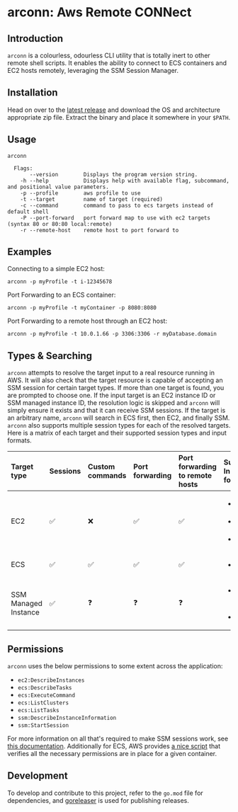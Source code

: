 arconn: Aws Remote CONNect
===

## Introduction
`arconn` is a colourless, odourless CLI utility that is totally inert to other remote shell scripts. It enables the ability to connect to ECS containers and EC2 hosts remotely, leveraging the SSM Session Manager.

## Installation
Head on over to the [latest release](https://github.com/RueLaLa/arconn/releases/latest) and download the OS and architecture appropriate zip file. Extract the binary and place it somewhere in your `$PATH`.

## Usage
```
arconn

  Flags:
       --version        Displays the program version string.
    -h --help           Displays help with available flag, subcommand, and positional value parameters.
    -p --profile        aws profile to use
    -t --target         name of target (required)
    -c --command        command to pass to ecs targets instead of default shell
    -P --port-forward   port forward map to use with ec2 targets (syntax 80 or 80:80 local:remote)
    -r --remote-host    remote host to port forward to
```

## Examples
Connecting to a simple EC2 host:
```
arconn -p myProfile -t i-12345678
```

Port Forwarding to an ECS container:
```
arconn -p myProfile -t myContainer -p 8080:8080
```

Port Forwarding to a remote host through an EC2 host:
```
arconn -p myProfile -t 10.0.1.66 -p 3306:3306 -r myDatabase.domain
```

## Types & Searching
`arconn` attempts to resolve the target input to a real resource running in AWS. It will also check that the target resource is capable of accepting an SSM session for certain target types. If more than one target is found, you are prompted to choose one. If the input target is an EC2 instance ID or SSM managed instance ID, the resolution logic is skipped and `arconn` will simply ensure it exists and that it can receive SSM sessions. If the target is an arbitrary name, `arconn` will search in ECS first, then EC2, and finally SSM. `arconn` also supports multiple session types for each of the resolved targets. Here is a matrix of each target and their supported session types and input formats.

Target type | Sessions | Custom commands | Port forwarding | Port forwarding to remote hosts | Supported Input formats
:---------- | :------- | :-------------- | :-------------- | :------------------------------ | :----------------------
EC2 | :white_check_mark: | :x: | :white_check_mark: | :white_check_mark: | <ul><li>Instance ID</li><li>IP Address</li><li>Name</li></ul>
ECS | :white_check_mark: | :white_check_mark: | :white_check_mark: | :white_check_mark: | <ul><li>Name</li></ul>
SSM Managed Instance | :white_check_mark: | :question: | :question: | :question: | <ul><li>Managed Instance Id</li><li>Name</li></ul>

## Permissions
`arconn` uses the below permissions to some extent across the application:
- `ec2:DescribeInstances`
- `ecs:DescribeTasks`
- `ecs:ExecuteCommand`
- `ecs:ListClusters`
- `ecs:ListTasks`
- `ssm:DescribeInstanceInformation`
- `ssm:StartSession`

For more information on all that's required to make SSM sessions work, see [this documentation](https://docs.aws.amazon.com/systems-manager/latest/userguide/session-manager-getting-started.html). Additionally for ECS, AWS provides [a nice script](https://github.com/aws-containers/amazon-ecs-exec-checker) that verifies all the necessary permissions are in place for a given container.

## Development
To develop and contribute to this project, refer to the `go.mod` file for dependencies, and [goreleaser](https://goreleaser.com/) is used for publishing releases.
